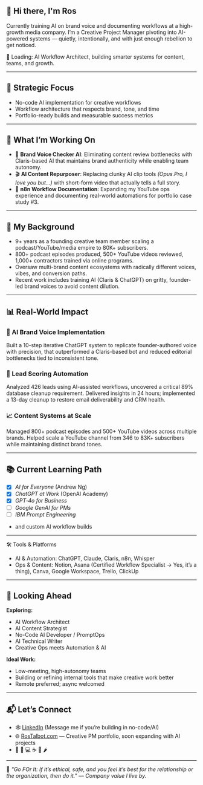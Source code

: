 ## 👋 Hi there, I'm Ros

Currently training AI on brand voice and documenting workflows at a high-growth media company. I’m a Creative Project Manager pivoting into AI-powered systems — quietly, intentionally, and with just enough rebellion to get noticed. 

🌱 Loading: AI Workflow Architect, building smarter systems for content, teams, and growth.

---

## 🚀 Strategic Focus
- No-code AI implementation for creative workflows  
- Workflow architecture that respects brand, tone, and time  
- Portfolio-ready builds and measurable success metrics

---

## 🔧 What I’m Working On

- 🧠 **Brand Voice Checker AI**: Eliminating content review bottlenecks with Claris-based AI that maintains brand authenticity while enabling team autonomy.
- 🎬 **AI Content Repurposer**: Replacing clunky AI clip tools *(Opus.Pro, I love you but…)* with short-form video that actually tells a full story.
- 🤖 **n8n Workflow Documentation**: Expanding my YouTube ops experience and documenting real-world automations for portfolio case study #3.

---

## 🎯 My Background

- 9+ years as a founding creative team member scaling a podcast/YouTube/media empire to 80K+ subscribers.
- 800+ podcast episodes produced, 500+ YouTube videos reviewed, 1,000+ contractors trained via online programs.
- Oversaw multi-brand content ecosystems with radically different voices, vibes, and conversion paths.
- Recent work includes training AI (Claris & ChatGPT) on gritty, founder-led brand voices to avoid content dilution.

---

## 📊 Real-World Impact

### 🤖 AI Brand Voice Implementation 
Built a 10-step iterative ChatGPT system to replicate founder-authored voice with precision, that outperformed a Claris-based bot and reduced editorial bottlenecks tied to inconsistent tone.

### 🧠 Lead Scoring Automation  
Analyzed 426 leads using AI-assisted workflows, uncovered a critical 89% database cleanup requirement. Delivered insights in 24 hours; implemented a 13-day cleanup to restore email deliverability and CRM health.

### 📈 Content Systems at Scale  
Managed 800+ podcast episodes and 500+ YouTube videos across multiple brands. Helped scale a YouTube channel from 346 to 83K+ subscribers while maintaining distinct brand tones.

---

## 📚 Current Learning Path

- [x] *AI for Everyone* (Andrew Ng)
- [x] *ChatGPT at Work* (OpenAI Academy)
- [x] *GPT‑4o for Business*
- [ ] *Google GenAI for PMs*
- [ ] *IBM Prompt Engineering*
- and custom AI workflow builds

---

🛠️ Tools & Platforms
- AI & Automation: ChatGPT, Claude, Claris, n8n, Whisper
- Ops & Content: Notion, Asana (Certified Workflow Specialist -> Yes, it’s a thing), Canva, Google Workspace, Trello, ClickUp

---

## 🎯 Looking Ahead

**Exploring:**
- AI Workflow Architect
- AI Content Strategist
- No-Code AI Developer / PromptOps
- AI Technical Writer
- Creative Ops meets Automation & AI

**Ideal Work:**
- Low-meeting, high-autonomy teams
- Building or refining internal tools that make creative work better
- Remote preferred; async welcomed

---

## 📬 Let’s Connect
- 🕸 [LinkedIn](https://www.linkedin.com/in/ros-talbot/) (Message me if you’re building in no-code/AI)  
- 🌐 [RosTalbot.com](https://www.rostalbot.com) — Creative PM portfolio, soon expanding with AI projects
- 🌈 🦄 💻 ☕ 🧠 🌶️

---

🧭 *"Go FOr It: If it’s ethical, safe, and you feel it’s best for the relationship or the organization, then do it." — Company value I live by.*


<!--
**RosTalbot/RosTalbot** is a ✨ _special_ ✨ repository because its `README.md` (this file) appears on your GitHub profile.

Here are some ideas to get you started:

- 🔭 I’m currently working on ...
- 🌱 I’m currently learning ...
- 👯 I’m looking to collaborate on ...
- 🤔 I’m looking for help with ...
- 💬 Ask me about ...
- 📫 How to reach me: ...
- 😄 Pronouns: ...
- ⚡ Fun fact: ...
-->
